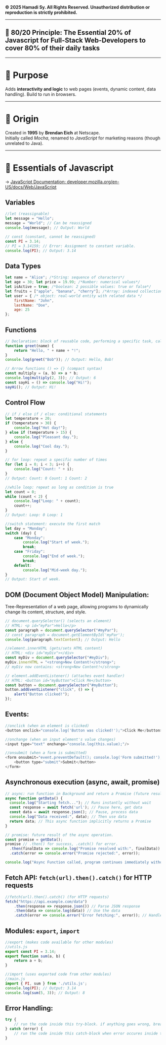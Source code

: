 **© 2025 Hamadi Sy. All Rights Reserved. Unauthorized distribution or reproduction is strictly prohibited.**

---

## 🚀 80/20 Principle: The Essential 20% of Javascript for Full-Stack Web-Developers to cover 80% of their daily tasks

---

# 🎯 Purpose
Adds **interactivity and logic** to web pages (events, dynamic content, data handling). Build to run in browsers. 

---

# 🌱 Origin
Created in **1995** by **Brendan Eich** at Netscape.  
Initially called *Mocha*, renamed to *JavaScript* for marketing reasons (though unrelated to Java).

---

# 🧠 Essentials of Javascript
→ [JavaScript Documentation: developer.mozilla.org/en-US/docs/Web/JavaScript](developer.mozilla.org/en-US/docs/Web/JavaScript)

## Variables
```javascript
//let (reassignable)
let message = "Hello";
message = "World"; // Can be reassigned
console.log(message); // Output: World

// const (constant, cannot be reassigned)
const PI = 3.14;
// PI = 3.14159; // Error: Assignment to constant variable.
console.log(PI); // Output: 3.14
```

## Data Types
```javascript
let name = "Alice"; /*String: sequence of characters*/
let age = 30; let price = 19.99; /*Number: numerical values*/
let isActive = true; /*boolean: 2 possible values: true or false*/
let fruits = ["apple", "banana", "cherry"]; /*Array: indexed collection of elements of same type*/
let user = { /* object: real-world entity with related data */
    firstName: "John",
    lastName: "Doe",
    age: 25
};
```

## Functions
```javascript
// Declaration: block of reusable code, performing a specific task, callable by called by name
function greet(name) {
    return "Hello, " + name + "!";
}
console.log(greet("Bob")); // Output: Hello, Bob!

// Arrow functions () => {} (compact syntax)
const multiply = (a, b) => a * b;
console.log(multiply(2, 3)); // Output: 6
const sayHi = () => console.log("Hi!");
sayHi(); // Output: Hi!
```

## Control Flow
```javascript
// if / else if / else: conditional statements 
let temperature = 20;
if (temperature > 30) {
    console.log("Hot day!");
} else if (temperature > 15) {
    console.log("Pleasant day.");
} else {
    console.log("Cool day.");
}

// for loop: repeat a specific number of times
for (let i = 0; i < 3; i++) {
    console.log("Count: " + i);
}
// Output: Count: 0 Count: 1 Count: 2

//while loop: repeat as long as condition is true
let count = 0;
while (count < 2) {
    console.log("Loop: " + count);
    count++;
}
// Output: Loop: 0 Loop: 1

//switch statement: execute the first match
let day = "Monday";
switch (day) {
    case "Monday":
        console.log("Start of week.");
        break;
    case "Friday":
        console.log("End of week.");
        break;
    default:
        console.log("Mid-week day.");
}
// Output: Start of week.
```

## DOM (Document Object Model) Manipulation: 
Tree-Representation of a web page, allowing programs to dynamically change its content, structure, and style.

```javascript
// document.querySelector() (selects an element)
// HTML: <p id="myPar">Hello</p>
const paragraph = document.querySelector("#myPar");
// const paragraph = document.getElementById('myPar');
console.log(paragraph.textContent); // Output: Hello

//element.innerHTML (gets/sets HTML content)
// HTML: <div id="myDiv"></div>
const myDiv = document.querySelector("#myDiv");
myDiv.innerHTML = "<strong>New Content!</strong>";
// myDiv now contains: <strong>New Content!</strong>

// element.addEventListener() (attaches event handler)
// HTML: <button id="myButton">Click Me</button>
const button = document.querySelector("#myButton");
button.addEventListener("click", () => {
    alert("Button clicked!");
});
```

## Events:
```javascript
//onclick (when an element is clicked)
<button onclick="console.log('Button was clicked!');">Click Me</button>

//onchange (when an input element's value changes)
<input type="text" onchange="console.log(this.value);"/>

//onsubmit (when a form is submitted)
<form onsubmit="event.preventDefault(); console.log('Form submitted!');">
    <button type="submit">Submit</button>
</form>
```

## Asynchronous execution (async, await, promise)
```javascript
// async: run function in Background and return a Promise (future result)
async function getData() {
  console.log("Starting fetch..."); // Runs instantly without wait  
  const response = await fetch('url'); // Pause here, get data
  const data = await response.json(); // Pause, process data  
  console.log("Data received:", data); // Then use data
  return data; // This async function implicitly returns a Promise
}

// promise: future result of the async operation.
const promise = getData();
promise // .then() for success, .catch() for error.
  .then(finalData => console.log("Promise resolved with:", finalData))
  .catch(error => console.error("Promise rejected:", error));

console.log("Async Function called, program continues immediately without waiting for getData's awaits.");
```

## Fetch API: `fetch(url).then().catch()` for HTTP requests
```javascript
//fetch(url).then().catch() (for HTTP requests)
fetch("https://api.example.com/data")
    .then(response => response.json()) // Parse JSON response
    .then(data => console.log(data)) // Use the data
    .catch(error => console.error("Error fetching:", error)); // Handle errors
```

## Modules: `export`, `import`
```javascript
//export (makes code available for other modules)
//utils.js
export const PI = 3.14;
export function sum(a, b) {
    return a + b;
}

//import (uses exported code from other modules)
//main.js
import { PI, sum } from './utils.js';
console.log(PI); // Output: 3.14
console.log(sum(5, 3)); // Output: 8
```

## Error Handling:
```javascript
try {
    // run the code inside this try-block. if anything goes wrong, break the code execution there and go to the catch-block 
} catch (error) {
    // run the code inside this catch-block when error occures inside the try-block to handle the error gracefully (e.g. show a user- friendly message
}
```
